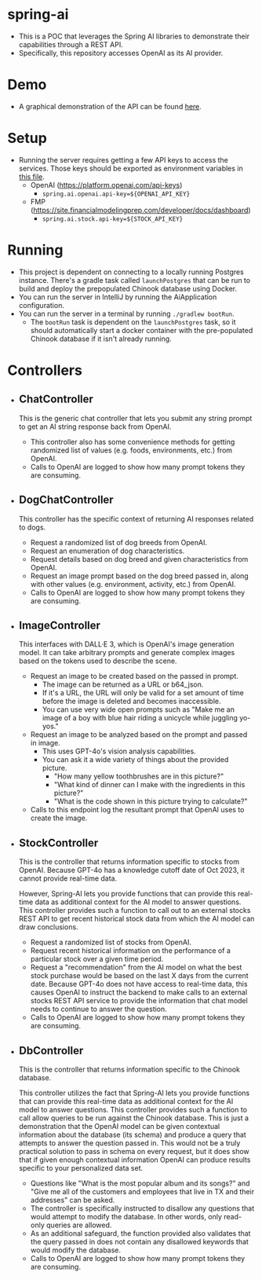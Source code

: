 # spring-ai
* This is a POC that leverages the Spring AI libraries to demonstrate their capabilities through a REST API.
* Specifically, this repository accesses OpenAI as its AI provider. 

# Demo
* A graphical demonstration of the API can be found [here](https://github.com/jack-truong/spring-ai-frontend). 

# Setup
* Running the server requires getting a few API keys to access the services. Those keys
should be exported as environment variables in [this file](https://github.com/jack-truong/spring-ai/blob/main/src/main/resources/application.properties).
  * OpenAI (https://platform.openai.com/api-keys)
    * `spring.ai.openai.api-key=${OPENAI_API_KEY}`
  * FMP (https://site.financialmodelingprep.com/developer/docs/dashboard)
    * `spring.ai.stock.api-key=${STOCK_API_KEY}`

# Running
  * This project is dependent on connecting to a locally running Postgres instance.  There's a 
    gradle task called `launchPostgres` that can be run to build and deploy the prepopulated Chinook 
    database using Docker.
  * You can run the server in IntelliJ by running the AiApplication configuration.
  * You can run the server in a terminal by running `./gradlew bootRun`.
    * The `bootRun` task is dependent on the `launchPostgres` task, so it should automatically start
    a docker container with the pre-populated Chinook database if it isn't already running.

# Controllers
* ## ChatController
  This is the generic chat controller that lets you submit any string prompt to get an AI string response back from OpenAI.
  
  * This controller also has some convenience methods for getting randomized list of values (e.g. foods, environments, etc.) from OpenAI.
  * Calls to OpenAI are logged to show how many prompt tokens they are consuming.
* ## DogChatController
  This controller has the specific context of returning AI responses related to dogs.
  
  * Request a randomized list of dog breeds from OpenAI.
  * Request an enumeration of dog characteristics.
  * Request details based on dog breed and given characteristics from OpenAI.
  * Request an image prompt based on the dog breed passed in, along with other values (e.g. environment, activity, etc.) from OpenAI.
  * Calls to OpenAI are logged to show how many prompt tokens they are consuming.

* ## ImageController
  This interfaces with DALL·E 3, which is OpenAI's image generation model.  It can take arbitrary prompts
  and generate complex images based on the tokens used to describe the scene.
  * Request an image to be created based on the passed in prompt.  
    * The image can be returned as a URL or b64_json. 
    * If it's a URL, the URL will only be valid for a set amount of time before the image is deleted and becomes inaccessible.
    * You can use very wide open prompts such as "Make me an image of a boy with blue hair riding a unicycle while juggling yo-yos."
  * Request an image to be analyzed based on the prompt and passed in image.  
    * This uses GPT-4o's vision analysis capabilities.
    * You can ask it a wide variety of things about the provided picture.
      * "How many yellow toothbrushes are in this picture?"
      * "What kind of dinner can I make with the ingredients in this picture?"
      * "What is the code shown in this picture trying to calculate?"
  * Calls to this endpoint log the resultant prompt that OpenAI uses to create the image.
  
* ## StockController
  This is the controller that returns information specific to stocks from OpenAI. Because GPT-4o has a knowledge cutoff date of Oct 2023, it cannot
  provide real-time data. 

  However, Spring-AI lets you provide functions that can provide this real-time data as additional context for the AI model
  to answer questions.  This controller provides such a function to call out to an external stocks REST API to get recent historical
  stock data from which the AI model can draw conclusions.

  * Request a randomized list of stocks from OpenAI.
  * Request recent historical information on the performance of a particular stock over a given time period.
  * Request a "recommendation" from the AI model on what the best stock purchase would be based on the last X days from 
  the current date. Because GPT-4o does not have access to real-time data, this causes OpenAI to instruct the backend to make calls 
  to an external stocks REST API service to provide the information that chat model needs to continue to answer the question.
  * Calls to OpenAI are logged to show how many prompt tokens they are consuming.

* ## DbController
  This is the controller that returns information specific to the Chinook database. 

  This controller utilizes the fact that Spring-AI lets you provide functions that can provide this real-time data as additional context for the AI model
  to answer questions.  This controller provides such a function to call allow queries to be run against the Chinook database. This is just a demonstration that
  the OpenAI model can be given contextual information about the database (its schema) and produce a query that attempts to answer the question passed in.  This would
  not be a truly practical solution to pass in schema on every request, but it does show that if given enough contextual information OpenAI can produce results specific
  to your personalized data set.

  * Questions like "What is the most popular album and its songs?" and "Give me all of the customers and employees that live in TX and their addresses" can be asked.
  * The controller is specifically instructed to disallow any questions that would attempt to modify the database.  In other words, only read-only queries are allowed.
  * As an additional safeguard, the function provided also validates that the query passed in does not contain any disallowed keywords that would modify the database.
  * Calls to OpenAI are logged to show how many prompt tokens they are consuming.
